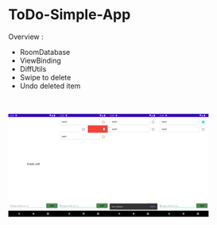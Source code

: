 # ToDo-Simple-App

Overview :
* RoomDatabase
* ViewBinding
* DiffUtils
* Swipe to delete
* Undo deleted item
<br>
<br>
<img alt="emadkeyvani  ToDo-Simple-App" src="/screenshots/Screenshot_1667852895.png" width="20%"><img alt="emadkeyvani  ToDo-Simple-App" src="/screenshots/Screenshot_1667852940.png" width="20%"><img alt="emadkeyvani  ToDo-Simple-App" src="/screenshots/Screenshot_1667852959.png" width="20%"><img alt="emadkeyvani  ToDo-Simple-App" src="/screenshots/Screenshot_1667852974.png" width="20%">
